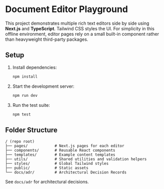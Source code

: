 # Document Editor Playground

This project demonstrates multiple rich text editors side by side using **Next.js** and **TypeScript**. Tailwind CSS styles the UI. For simplicity in this offline environment, editor pages rely on a small built-in component rather than heavyweight third-party packages.

## Setup

1. Install dependencies:
   ```bash
   npm install
   ```
2. Start the development server:
   ```bash
   npm run dev
   ```
3. Run the test suite:
   ```bash
   npm test
   ```

## Folder Structure

```
/ (repo root)
├── pages/            # Next.js pages for each editor
├── components/       # Reusable React components
├── templates/        # Example content templates
├── utils/            # Shared utilities and validation helpers
├── styles/           # Global Tailwind styles
├── public/           # Static assets
└── docs/adr/         # Architectural Decision Records
```

See `docs/adr` for architectural decisions.
